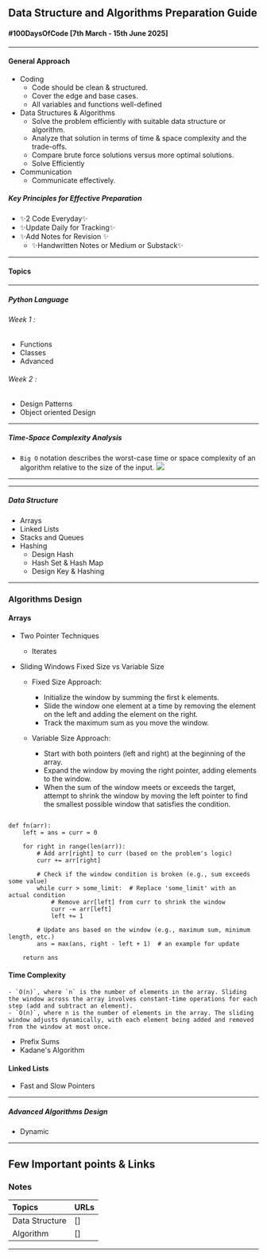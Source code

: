 ## Data Structure and Algorithms Preparation Guide

#### #100DaysOfCode [7th March - 15th June 2025]
-------------------------------------------

#### General Approach 
- Coding 
    - Code should be clean & structured.
    - Cover the edge and base cases.
    - All variables and functions well-defined
- Data Structures & Algorithms 
    - Solve the problem efficiently with suitable data structure or  algorithm.
    - Analyze that solution in terms of time & space complexity and the trade-offs.
    - Compare brute force solutions versus more optimal solutions.
    - Solve Efficiently 
- Communication 
    - Communicate effectively.
    
##### Key Principles for Effective Preparation
- ✨2 Code Everyday✨
- ✨Update Daily for Tracking✨
- ✨Add Notes for Revision ✨
    -  ✨Handwritten Notes or Medium or Substack✨
---
#### Topics
---
##### Python Language
###### Week 1 :
- Functions
- Classes
- Advanced
###### Week 2 :
- Design Patterns
- Object oriented Design 
---
##### Time-Space Complexity Analysis 

- `Big O` notation describes the worst-case time or space complexity of an algorithm relative to the size of the input.
![](https://kajabi-storefronts-production.kajabi-cdn.com/kajabi-storefronts-production/products/306049/images/EDEK0CQaRFm7VyYLjZJ3_bigo.jpg)
---------
-----
##### Data Structure
- Arrays 
- Linked Lists
- Stacks and Queues
- Hashing
    - Design Hash
    - Hash Set & Hash Map
    - Design Key & Hashing

---
### Algorithms Design
#### Arrays
- Two Pointer Techniques
    - Iterates




- Sliding Windows Fixed Size vs Variable Size
    - Fixed Size Approach:
        - Initialize the window by summing the first k elements.
        - Slide the window one element at a time by removing the element on the left and adding the element on the right.
        - Track the maximum sum as you move the window.
  
     - Variable Size Approach:
        - Start with both pointers (left and right) at the beginning of the array.
        - Expand the window by moving the right pointer, adding elements to the window.
        - When the sum of the window meets or exceeds the target, attempt to shrink the window by moving the left pointer to find the smallest possible window that satisfies the condition.
```

def fn(arr):
    left = ans = curr = 0

    for right in range(len(arr)):
        # Add arr[right] to curr (based on the problem's logic)
        curr += arr[right]

        # Check if the window condition is broken (e.g., sum exceeds some value)
        while curr > some_limit:  # Replace 'some_limit' with an actual condition
            # Remove arr[left] from curr to shrink the window
            curr -= arr[left]
            left += 1

        # Update ans based on the window (e.g., maximum sum, minimum length, etc.)
        ans = max(ans, right - left + 1)  # an example for update

    return ans

  ```

#### Time Complexity 

    - `O(n)`, where `n` is the number of elements in the array. Sliding the window across the array involves constant-time operations for each step (add and subtract an element).
    - `O(n)`, where n is the number of elements in the array. The sliding window adjusts dynamically, with each element being added and removed from the window at most once.


- Prefix Sums
- Kadane's Algorithm

#### Linked Lists
- Fast and Slow Pointers
---

##### Advanced Algorithms Design
- Dynamic
----------

## Few Important points & Links

### Notes

| Topics         | URLs |
| :------------- | ---- |
| Data Structure | []   |
| Algorithm      | []   |

---
